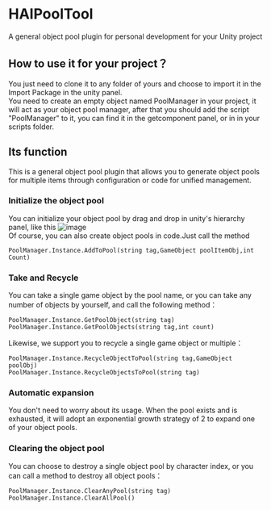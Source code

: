 # HAIPoolTool
A general object pool plugin for personal development for your Unity project
## How to use it for your project？
You just need to clone it to any folder of yours and choose to import it in the Import Package in the unity panel.  
You need to create an empty object named PoolManager in your project, it will act as your object pool manager, after that you should add the script "PoolManager" to it, you can find it in the getcomponent panel, or in in your scripts folder.
## Its function
This is a general object pool plugin that allows you to generate object pools for multiple items through configuration or code for unified management.
### Initialize the object pool
You can initialize your object pool by drag and drop in unity's hierarchy panel, like this
![image](https://github.com/wyryyds/HAIPoolTool/blob/main/ImageFloder/01.png)   
Of course, you can also create object pools in code.Just call the method
```
PoolManager.Instance.AddToPool(string tag,GameObject poolItemObj,int Count)
```
### Take and Recycle
You can take a single game object by the pool name, or you can take any number of objects by yourself, and call the following method：
```
PoolManager.Instance.GetPoolObject(string tag)
PoolManager.Instance.GetPoolObjects(string tag,int count)
```
Likewise, we support you to recycle a single game object or multiple：
```
PoolManager.Instance.RecycleObjectToPool(string tag,GameObject poolObj)
PoolManager.Instance.RecycleObjectsToPool(string tag)
```
### Automatic expansion
You don't need to worry about its usage. When the pool exists and is exhausted, it will adopt an exponential growth strategy of 2 to expand one of your object pools.
### Clearing the object pool
You can choose to destroy a single object pool by character index, or you can call a method to destroy all object pools：
```
PoolManager.Instance.ClearAnyPool(string tag)
PoolManager.Instance.ClearAllPool()
```
